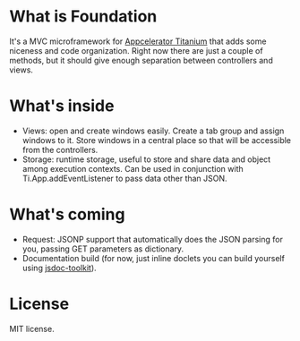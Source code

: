 What is Foundation
==================

It's a MVC microframework for [Appcelerator Titanium](http://appcelerator.com) that adds some niceness and code organization. Right now there are just a couple of methods, but it should give enough separation between controllers and views.

What's inside
=============

*    Views: open and create windows easily. Create a tab group and assign windows to it. Store windows in a central place so that will be accessible from the controllers.
*    Storage: runtime storage, useful to store and share data and object among execution contexts. Can be used in conjunction with Ti.App.addEventListener to pass data other than JSON.

What's coming
=============

*    Request: JSONP support that automatically does the JSON parsing for you, passing GET parameters as dictionary.
*    Documentation build (for now, just inline doclets you can build yourself using [jsdoc-toolkit](http://code.google.com/p/jsdoc-toolkit/)).

License
=======

MIT license.